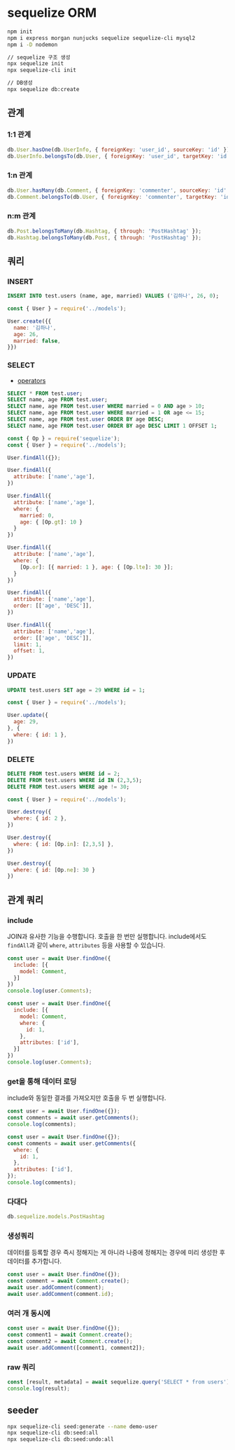 # sequelize ORM
```bash
npm init
npm i express morgan nunjucks sequelize sequelize-cli mysql2
npm i -D nodemon

// sequelize 구조 생성
npx sequelize init
npx sequelize-cli init

// DB생성
npx sequelize db:create
```
## 관계
### 1:1 관계
```js
db.User.hasOne(db.UserInfo, { foreignKey: 'user_id', sourceKey: 'id' });
db.UserInfo.belongsTo(db.User, { foreignKey: 'user_id', targetKey: 'id' });
```
### 1:n 관계
```js
db.User.hasMany(db.Comment, { foreignKey: 'commenter', sourceKey: 'id' });
db.Comment.belongsTo(db.User, { foreignKey: 'commenter', targetKey: 'id' });
```
### n:m 관계
```js
db.Post.belongsToMany(db.Hashtag, { through: 'PostHashtag' });
db.Hashtag.belongsToMany(db.Post, { through: 'PostHashtag' });
```
## 쿼리
### INSERT
```sql
INSERT INTO test.users (name, age, married) VALUES ('김하나', 26, 0);
```
```js
const { User } = require('../models');

User.create({{ 
  name: '김하나',
  age: 26,
  married: false,
}})
```
### SELECT
- [operators](https://sequelize.org/docs/v6/core-concepts/model-querying-basics/#operators)
```sql
SELECT * FROM test.user;
SELECT name, age FROM test.user;
SELECT name, age FROM test.user WHERE married = 0 AND age > 10;
SELECT name, age FROM test.user WHERE married = 1 OR age <= 15;
SELECT name, age FROM test.user ORDER BY age DESC;
SELECT name, age FROM test.user ORDER BY age DESC LIMIT 1 OFFSET 1;
```
```js
const { Op } = require('sequelize');
const { User } = require('../models');

User.findAll({});

User.findAll({
  attribute: ['name','age'],
})

User.findAll({
  attribute: ['name','age'],
  where: {
    married: 0,
    age: { [Op.gt]: 10 }
  }
})

User.findAll({
  attribute: ['name','age'],
  where: {
    [Op.or]: [{ married: 1 }, age: { [Op.lte]: 30 }];
  }
})

User.findAll({
  attribute: ['name','age'],
  order: [['age', 'DESC']],
})

User.findAll({
  attribute: ['name','age'],
  order: [['age', 'DESC']],
  limit: 1,
  offset: 1,
})
```
### UPDATE
```sql
UPDATE test.users SET age = 29 WHERE id = 1;
```
```js
const { User } = require('../models');

User.update({
  age: 29,
}, {
  where: { id: 1 },
})
```
### DELETE
```sql
DELETE FROM test.users WHERE id = 2;
DELETE FROM test.users WHERE id IN (2,3,5);
DELETE FROM test.users WHERE age != 30;
```
```js
const { User } = require('../models');

User.destroy({
  where: { id: 2 },
})

User.destroy({
  where: { id: [Op.in]: [2,3,5] },
})

User.destroy({
  where: { id: [Op.ne]: 30 }
})
```
## 관계 쿼리
### include
JOIN과 유사한 기능을 수행합니다. 호출을 한 번만 실행합니다. include에서도 `findAll`과 같이 `where`, `attributes` 등을 사용할 수 있습니다.
```js
const user = await User.findOne({
  include: [{
    model: Comment,
  }]
})
console.log(user.Comments);
```
```js
const user = await User.findOne({
  include: [{
    model: Comment,
    where: {
      id: 1,
    },
    attributes: ['id'],
  }]
})
console.log(user.Comments);
```
### get을 통해 데이터 로딩
include와 동일한 결과를 가져오지만 호출을 두 번 실행합니다.
```js
const user = await User.findOne({});
const comments = await user.getComments();
console.log(comments);
```
```js
const user = await User.findOne({});
const comments = await user.getComments({
  where: {
    id: 1,
  },
  attributes: ['id'],
});
console.log(comments);
```
### 다대다
```js
db.sequelize.models.PostHashtag
```
### 생성쿼리
데이터를 등록할 경우 즉시 정해지는 게 아니라 나중에 정해지는 경우에 미리 생성한 후 데이터를 추가합니다. 
```js
const user = await User.findOne({});
const comment = await Comment.create();
await user.addComment(comment);
await user.addComment(comment.id);
```
### 여러 개 동시에
```js
const user = await User.findOne({});
const comment1 = await Comment.create();
const comment2 = await Comment.create();
await user.addComment([comment1, comment2]);
```
### raw 쿼리
```js
const [result, metadata] = await sequelize.query('SELECT * from users');
console.log(result);
```
## seeder
```bash
npx sequelize-cli seed:generate --name demo-user
npx sequelize-cli db:seed:all
npx sequelize-cli db:seed:undo:all
```